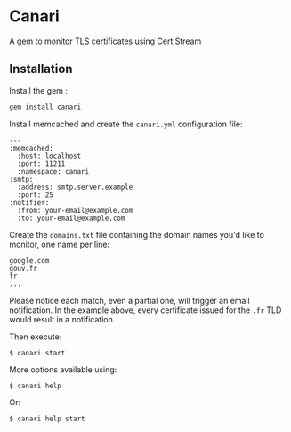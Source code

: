 # Canari

A gem to monitor TLS certificates using Cert Stream

## Installation

Install the gem :

```ruby
gem install canari
```

Install memcached and create the `canari.yml` configuration file:

```
---
:memcached:
  :host: localhost
  :port: 11211
  :namespace: canari
:smtp:
  :address: smtp.server.example
  :port: 25
:notifier:
  :from: your-email@example.com
  :to: your-email@example.com
```

Create the `domains.txt` file containing the domain names you'd like to
monitor, one name per line:

```
google.com
gouv.fr
fr
...
```

Please notice each match, even a partial one, will trigger an
email notification. In the example above, every certificate issued for the
`.fr` TLD would result in a notification.

Then execute:

    $ canari start

More options available using:

    $ canari help

Or:

    $ canari help start
